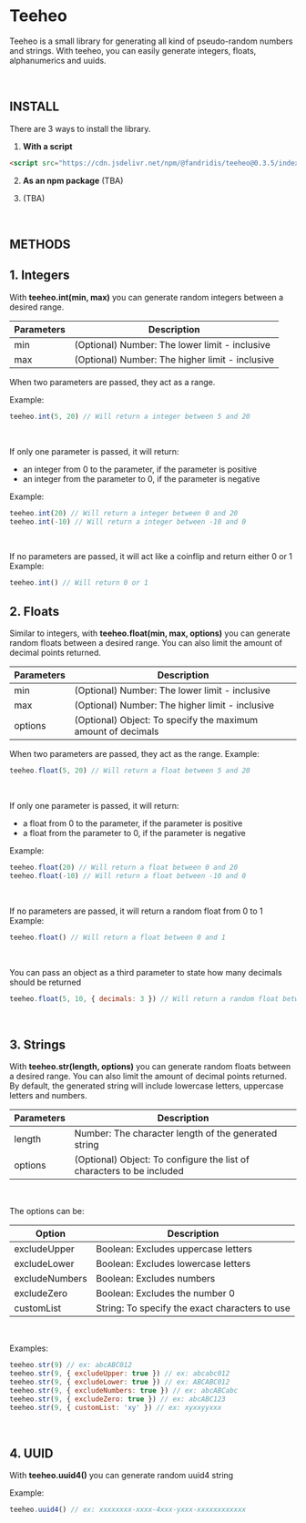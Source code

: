 # Teeheo
Teeheo is a small library for generating all kind of pseudo-random numbers and strings.
With teeheo, you can easily generate integers, floats, alphanumerics and uuids.

<br />

## INSTALL

There are 3 ways to install the library.

1. **With a script**
```html
<script src="https://cdn.jsdelivr.net/npm/@fandridis/teeheo@0.3.5/index.js"></script>
```

2. **As an npm package** (TBA)

3. (TBA)

<br />

## METHODS

## 1. Integers
With **teeheo.int(min, max)** you can generate random integers between a desired range.

| Parameters | Description |
| ----------- | ----------- |
| min | (Optional) Number: The lower limit - inclusive |
| max | (Optional) Number: The higher limit - inclusive |

When two parameters are passed, they act as a range.

Example:
```javascript
teeheo.int(5, 20) // Will return a integer between 5 and 20
```
<br />

If only one parameter is passed, it will return:
- an integer from 0 to the parameter, if the parameter is positive
- an integer from the parameter to 0, if the parameter is negative

Example:
```javascript
teeheo.int(20) // Will return a integer between 0 and 20
teeheo.int(-10) // Will return a integer between -10 and 0
```
<br />

If no parameters are passed, it will act like a coinflip and return either 0 or 1
Example:
```javascript
teeheo.int() // Will return 0 or 1
```

## 2. Floats
Similar to integers, with **teeheo.float(min, max, options)** you can generate random floats between a desired range. You can also limit the amount of decimal points returned.

| Parameters | Description |
| ----------- | ----------- |
| min | (Optional) Number: The lower limit - inclusive |
| max | (Optional) Number:  The higher limit - inclusive |
| options | (Optional) Object: To specify the maximum amount of decimals |

When two parameters are passed, they act as the range.
Example:
```javascript
teeheo.float(5, 20) // Will return a float between 5 and 20
```
<br />

If only one parameter is passed, it will return:
- a float from 0 to the parameter, if the parameter is positive
- a float from the parameter to 0, if the parameter is negative

Example:
```javascript
teeheo.float(20) // Will return a float between 0 and 20
teeheo.float(-10) // Will return a float between -10 and 0
```
<br />

If no parameters are passed, it will return a random float from 0 to 1
Example:
```javascript
teeheo.float() // Will return a float between 0 and 1 
```
<br />

You can pass an object as a third parameter to state how many decimals should be returned
```javascript
teeheo.float(5, 10, { decimals: 3 }) // Will return a random float between 5 and 10 with 3 decimals. ex: 7.348
```

<br />

## 3. Strings
With **teeheo.str(length, options)** you can generate random floats between a desired range. You can also limit the amount of decimal points returned. By default, the generated string will include lowercase letters, uppercase letters and numbers.

| Parameters | Description |
| ----------- | ----------- |
| length | Number: The character length of the generated string |
| options | (Optional) Object: To configure the list of characters to be included |

<br />

The options can be:

| Option | Description |
| ----------- | ----------- |
| excludeUpper | Boolean: Excludes uppercase letters |
| excludeLower | Boolean: Excludes lowercase letters |
| excludeNumbers | Boolean: Excludes numbers |
| excludeZero | Boolean: Excludes the number 0 |
| customList | String: To specify the exact characters to use |

<br />

Examples:
```javascript
teeheo.str(9) // ex: abcABC012
teeheo.str(9, { excludeUpper: true }) // ex: abcabc012
teeheo.str(9, { excludeLower: true }) // ex: ABCABC012
teeheo.str(9, { excludeNumbers: true }) // ex: abcABCabc
teeheo.str(9, { excludeZero: true }) // ex: abcABC123
teeheo.str(9, { customList: 'xy' }) // ex: xyxxyyxxx
```
<br />


## 4. UUID
With **teeheo.uuid4()** you can generate random uuid4 string


Example:
```javascript
teeheo.uuid4() // ex: xxxxxxxx-xxxx-4xxx-yxxx-xxxxxxxxxxxx
```
